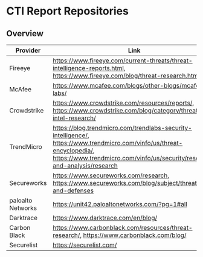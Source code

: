 # CTI Report Repositories

## Overview
| Provider | Link |
| --- | --- |
| Fireeye | https://www.fireeye.com/current-threats/threat-intelligence-reports.html, https://www.fireeye.com/blog/threat-research.html|
| McAfee | https://www.mcafee.com/blogs/other-blogs/mcafee-labs/ |
| Crowdstrike | https://www.crowdstrike.com/resources/reports/, https://www.crowdstrike.com/blog/category/threat-intel-research/ |
| TrendMicro | https://blog.trendmicro.com/trendlabs-security-intelligence/, https://www.trendmicro.com/vinfo/us/threat-encyclopedia/, https://www.trendmicro.com/vinfo/us/security/research-and-analysis/research |
| Secureworks | https://www.secureworks.com/research, https://www.secureworks.com/blog/subject/threats-and-defenses |
| paloalto Networks | https://unit42.paloaltonetworks.com/?pg=1#all |
| Darktrace | https://www.darktrace.com/en/blog/ |
| Carbon Black |  https://www.carbonblack.com/resources/threat-research/, https://www.carbonblack.com/blog/ |
| Securelist | https://securelist.com/ |